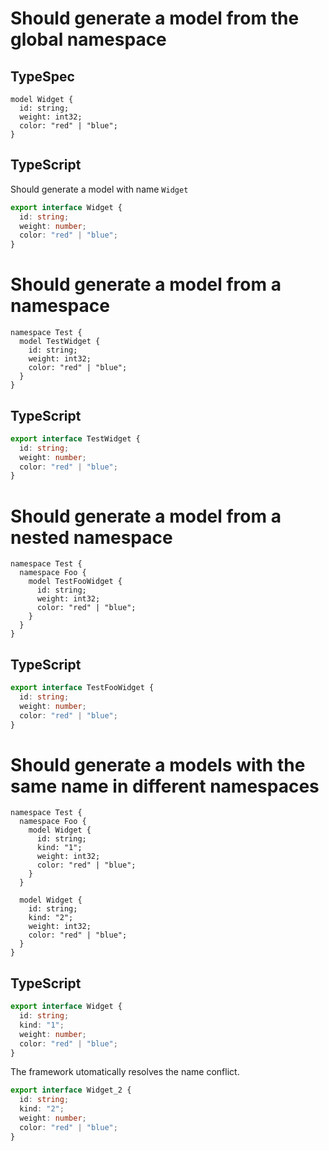 # Should generate a model from the global namespace

## TypeSpec

```tsp
model Widget {
  id: string;
  weight: int32;
  color: "red" | "blue";
}
```

## TypeScript

Should generate a model with name `Widget`

```ts src/models/models.ts interface Widget
export interface Widget {
  id: string;
  weight: number;
  color: "red" | "blue";
}
```

# Should generate a model from a namespace

```tsp
namespace Test {
  model TestWidget {
    id: string;
    weight: int32;
    color: "red" | "blue";
  }
}
```

## TypeScript

```ts src/models/models.ts interface TestWidget
export interface TestWidget {
  id: string;
  weight: number;
  color: "red" | "blue";
}
```

# Should generate a model from a nested namespace

```tsp
namespace Test {
  namespace Foo {
    model TestFooWidget {
      id: string;
      weight: int32;
      color: "red" | "blue";
    }
  }
}
```

## TypeScript

```ts src/models/models.ts interface TestFooWidget
export interface TestFooWidget {
  id: string;
  weight: number;
  color: "red" | "blue";
}
```

# Should generate a models with the same name in different namespaces

```tsp
namespace Test {
  namespace Foo {
    model Widget {
      id: string;
      kind: "1";
      weight: int32;
      color: "red" | "blue";
    }
  }

  model Widget {
    id: string;
    kind: "2";
    weight: int32;
    color: "red" | "blue";
  }
}
```

## TypeScript

```ts src/models/models.ts interface Widget
export interface Widget {
  id: string;
  kind: "1";
  weight: number;
  color: "red" | "blue";
}
```

The framework utomatically resolves the name conflict.

```ts src/models/models.ts interface Widget_2
export interface Widget_2 {
  id: string;
  kind: "2";
  weight: number;
  color: "red" | "blue";
}
```
